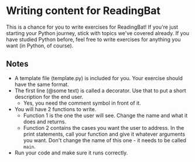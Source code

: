 # Writing content for ReadingBat

This is a chance for you to write exercises for ReadingBat! If you're just starting your Python journey, stick with topics we've covered already. If you have studied Python before, feel free to write exercises for anything you want (in Python, of course).

## Notes
* A template file (template.py) is included for you. Your exercise should have the same format.
* The first line (@some text) is called a decorator. Use that to put a short description for the end user.
  * Yes, you need the comment symbol in front of it.
* You will have 2 functions to write.
  * Function 1 is the one the user will see. Change the name and what it does and returns.
  * Function 2 contains the cases you want the user to address. In the print statements, call your function and give it whatever arguments you want. Don't change the name of this one - it needs to be called `main`. 
* Run your code and make sure it runs correctly.  
